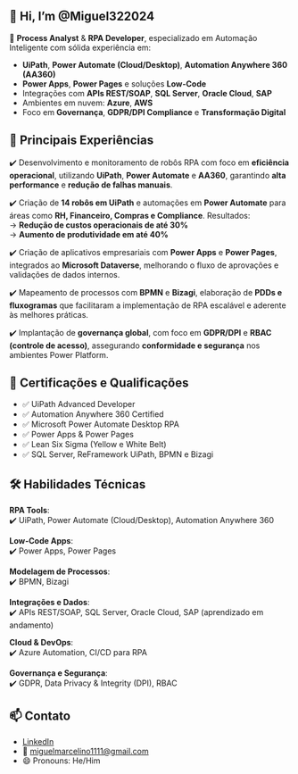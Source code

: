 ## 👋 Hi, I’m @Miguel322024

🔹 **Process Analyst** & **RPA Developer**, especializado em Automação Inteligente com sólida experiência em:

- **UiPath**, **Power Automate (Cloud/Desktop)**, **Automation Anywhere 360 (AA360)**
- **Power Apps**, **Power Pages** e soluções **Low-Code**
- Integrações com **APIs REST/SOAP**, **SQL Server**, **Oracle Cloud**, **SAP**
- Ambientes em nuvem: **Azure**, **AWS**
- Foco em **Governança**, **GDPR/DPI Compliance** e **Transformação Digital**

## 🔧 Principais Experiências

✔️ Desenvolvimento e monitoramento de robôs RPA com foco em **eficiência operacional**, utilizando **UiPath**, **Power Automate** e **AA360**, garantindo **alta performance** e **redução de falhas manuais**.

✔️ Criação de **14 robôs em UiPath** e automações em **Power Automate** para áreas como **RH, Financeiro, Compras e Compliance**. Resultados:  
→ **Redução de custos operacionais de até 30%**  
→ **Aumento de produtividade em até 40%**

✔️ Criação de aplicativos empresariais com **Power Apps** e **Power Pages**, integrados ao **Microsoft Dataverse**, melhorando o fluxo de aprovações e validações de dados internos.

✔️ Mapeamento de processos com **BPMN** e **Bizagi**, elaboração de **PDDs e fluxogramas** que facilitaram a implementação de RPA escalável e aderente às melhores práticas.

✔️ Implantação de **governança global**, com foco em **GDPR/DPI** e **RBAC (controle de acesso)**, assegurando **conformidade e segurança** nos ambientes Power Platform.

## 📜 Certificações e Qualificações

- ✅ UiPath Advanced Developer  
- ✅ Automation Anywhere 360 Certified  
- ✅ Microsoft Power Automate Desktop RPA  
- ✅ Power Apps & Power Pages  
- ✅ Lean Six Sigma (Yellow e White Belt)  
- ✅ SQL Server, ReFramework UiPath, BPMN e Bizagi  

## 🛠️ Habilidades Técnicas

**RPA Tools**:  
✔️ UiPath, Power Automate (Cloud/Desktop), Automation Anywhere 360  

**Low-Code Apps**:  
✔️ Power Apps, Power Pages  

**Modelagem de Processos**:  
✔️ BPMN, Bizagi  

**Integrações e Dados**:  
✔️ APIs REST/SOAP, SQL Server, Oracle Cloud, SAP (aprendizado em andamento)  

**Cloud & DevOps**:  
✔️ Azure Automation, CI/CD para RPA  

**Governança e Segurança**:  
✔️ GDPR, Data Privacy & Integrity (DPI), RBAC  

## 📫 Contato

- [LinkedIn](https://www.linkedin.com/in/miguel-silva-ba8b10195)  
- 📧 miguelmarcelino1111@gmail.com  
- 😄 Pronouns: He/Him  


